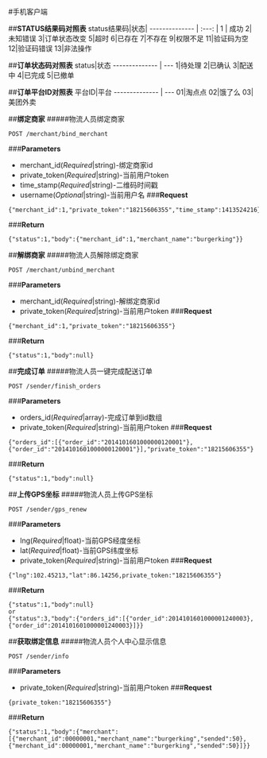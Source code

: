 #手机客户端

##**STATUS结果码对照表**
status结果码|状态|
--------------  | :---: |
 1 | 成功
2|未知错误
3|订单状态改变
5|超时
6|已存在
7|不存在
9|权限不足
11|验证码为空
12|验证码错误
13|非法操作

##**订单状态码对照表**
status|状态
 -------------- | ---
1|待处理
2|已确认
3|配送中
4|已完成
5|已撤单

##**订单平台ID对照表**
平台ID|平台
 -------------- | ---
01|淘点点
02|饿了么
03|美团外卖

##**绑定商家**
#####物流人员绑定商家
```
POST /merchant/bind_merchant
```
###**Parameters**
* merchant_id(_Required_|string)-绑定商家id
* private_token(_Required_|string)-当前用户token
* time_stamp(_Required_|string)-二维码时间戳
* username(_Optional_|string)-当前用户名
###**Request**
```
{"merchant_id":1,"private_token":"18215606355","time_stamp":1413524216}
```
###**Return**
```
{"status":1,"body":{"merchant_id":1,"merchant_name":"burgerking"}}
```


##**解绑商家**
#####物流人员解除绑定商家
```
POST /merchant/unbind_merchant
```
###**Parameters**
* merchant_id(_Required_|string)-解绑定商家id
* private_token(_Required_|string)-当前用户token
###**Request**
```
{"merchant_id":1,"private_token":"18215606355"}
```
###**Return**
```
{"status":1,"body":null}
```

##**完成订单**
#####物流人员一键完成配送订单
```
POST /sender/finish_orders
```
###**Parameters**
* orders_id(_Required_|array)-完成订单到id数组
* private_token(_Required_|string)-当前用户token
###**Request**
```
{"orders_id":[{"order_id":"2014101601000000120001"},{"order_id":"2014101601000000120001"}],"private_token":"18215606355"}
```
###**Return**
```
{"status":1,"body":null}
```

##**上传GPS坐标**
#####物流人员上传GPS坐标
```
POST /sender/gps_renew
```
###**Parameters**
* lng(_Required_|float)-当前GPS经度坐标
* lat(_Required_|float)-当前GPS纬度坐标
* private_token(_Required_|string)-当前用户token
###**Request**
```
{"lng":102.45213,"lat":86.14256,private_token:"18215606355"}
```
###**Return**
```
{"status":1,"body":null}
or
{"status":3,"body":{"orders_id":[{"order_id":2014101601000001240003},{"order_id":2014101601000001240003}]}}
```

##**获取绑定信息**
#####物流人员个人中心显示信息
```
POST /sender/info
```
###**Parameters**
* private_token(_Required_|string)-当前用户token
###**Request**
```
{private_token:"18215606355"}
```
###**Return**
```
{"status":1,"body":{"merchant":[{"merchant_id":00000001,"merchant_name":"burgerking","sended":50},{"merchant_id":00000001,"merchant_name":"burgerking","sended":50}]}}
```